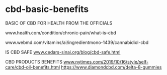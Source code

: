 # cbd-basic-benefits
BASIC OF CBD FOR HEALTH FROM THE OFFICIALS 
<p>www.health.com/condition/chronic-pain/what-is-cbd
<p>www.webmd.com/vitamins/ai/ingredientmono-1439/cannabidiol-cbd 

IS CBD SAFE
www.cedars-sinai.org/blog/cbd-safe.html 

CBD PRODUCTS BENEFITS
www.nytimes.com/2019/10/16/style/self-care/cbd-oil-benefits.html
https://www.diamondcbd.com/delta-8-gummies 
